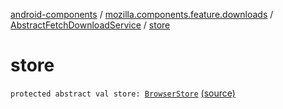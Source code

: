 [android-components](../../index.md) / [mozilla.components.feature.downloads](../index.md) / [AbstractFetchDownloadService](index.md) / [store](./store.md)

# store

`protected abstract val store: `[`BrowserStore`](../../mozilla.components.browser.state.store/-browser-store/index.md) [(source)](https://github.com/mozilla-mobile/android-components/blob/master/components/feature/downloads/src/main/java/mozilla/components/feature/downloads/AbstractFetchDownloadService.kt#L84)